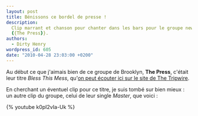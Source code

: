 ```yaml
---
layout: post
title: Bénissons ce bordel de presse !
description:
  Clip marrant et chanson pour chanter dans les bars pour le groupe new-yorkais
  {{The Press}}.
authors:
  - Dirty Henry
wordpress_id: 605
date: "2010-04-28 23:03:00 +0200"
---
```


Au début ce que j'aimais bien de ce groupe de Brooklyn, **The Press**, c'était
leur titre _Bless This Mess_,
qu'[on peut écouter ici sur le site de The Tripwire](http://www.thetripwire.com/news/2010/04/02/premiere-the-press-bless-this-mess/).

En cherchant un éventuel clip pour ce titre, je suis tombé sur bien mieux : un
autre clip du groupe, celui de leur single _Master_, que voici :

{% youtube k0pI2vIa-Uk %}
